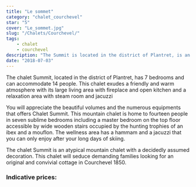 ```yaml
---
title: "Le sommet"
category: "chalet_courchevel"
star: "5"
cover: "Le_sommet.jpg"
slug: "/Chalets/Courchevel/"
tags:
    - chalet
    - courchevel
description: "The Summit is located in the district of Plantret, is an authentic mountain chalet with very atypical decoration for a family cottage. This chalet enjoys a privileged location close to the slopes and the ski lifts."
date: "2018-07-03"
--- 
```

 
<!-- # Description of the chalet le Sommet: -->
The chalet Summit, located in the district of Plantret, has 7 bedrooms and can accommodate 14 people. This chalet exudes a friendly and warm atmosphere with its large living area with fireplace and open kitchen and a relaxation area with steam room and jacuzzi

You will appreciate the beautiful volumes and the numerous equipments that offers Chalet Summit. This mountain chalet is home to fourteen people in seven sublime bedrooms including a master bedroom on the top floor accessible by wide wooden stairs occupied by the hunting trophies of an ibex and a mouflon. The wellness area has a hammam and a jacuzzi that you can only enjoy after your long days of skiing.

The chalet Summit is an atypical mountain chalet with a decidedly assumed decoration. This chalet will seduce demanding families looking for an original and convivial cottage in Courchevel 1850.

### Indicative prices: